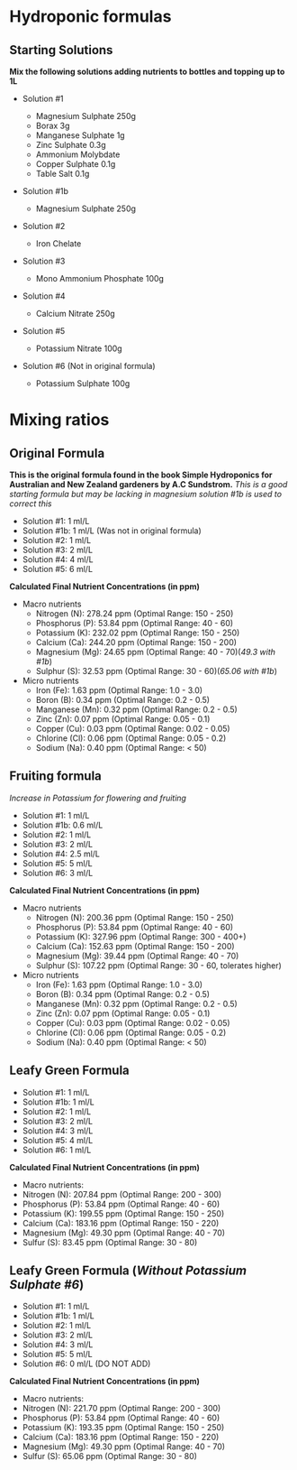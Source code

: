 # Hydroponic formulas

## Starting Solutions

**Mix the following solutions adding nutrients to bottles and topping up to 1L**

* Solution #1
  * Magnesium Sulphate 250g
  * Borax 3g
  * Manganese Sulphate 1g
  * Zinc Sulphate 0.3g
  * Ammonium Molybdate
  * Copper Sulphate 0.1g
  * Table Salt 0.1g

* Solution #1b
  * Magnesium Sulphate 250g

* Solution #2
  * Iron Chelate
  
* Solution #3
  * Mono Ammonium Phosphate 100g

* Solution #4
  * Calcium Nitrate 250g

* Solution #5
  * Potassium Nitrate 100g

* Solution #6 (Not in original formula)
  *  Potassium Sulphate 100g

# Mixing ratios

## Original Formula 
**This is the original formula found in the book Simple Hydroponics for Australian and New Zealand gardeners by A.C Sundstrom.**
*This is a good starting formula but may be lacking in magnesium solution #1b is used to correct this*
* Solution #1: 1 ml/L
* Solution #1b: 1 ml/L (Was not in original formula)
* Solution #2: 1 ml/L
* Solution #3: 2 ml/L
* Solution #4: 4 ml/L
* Solution #5: 6 ml/L

**Calculated Final Nutrient Concentrations (in ppm)**
* Macro nutrients
  * Nitrogen (N): 278.24 ppm (Optimal Range: 150 - 250)
  * Phosphorus (P): 53.84 ppm (Optimal Range: 40 - 60)
  * Potassium (K): 232.02 ppm (Optimal Range: 150 - 250)
  * Calcium (Ca): 244.20 ppm (Optimal Range: 150 - 200)
  * Magnesium (Mg): 24.65 ppm (Optimal Range: 40 - 70)(*49.3 with #1b*)
  * Sulphur (S): 32.53 ppm (Optimal Range: 30 - 60)(*65.06 with #1b*)
* Micro nutrients
  * Iron (Fe): 1.63 ppm (Optimal Range: 1.0 - 3.0)
  * Boron (B): 0.34 ppm (Optimal Range: 0.2 - 0.5)
  * Manganese (Mn): 0.32 ppm (Optimal Range: 0.2 - 0.5)
  * Zinc (Zn): 0.07 ppm (Optimal Range: 0.05 - 0.1)
  * Copper (Cu): 0.03 ppm (Optimal Range: 0.02 - 0.05)
  * Chlorine (Cl): 0.06 ppm (Optimal Range: 0.05 - 0.2)
  * Sodium (Na): 0.40 ppm (Optimal Range: < 50)

## Fruiting formula
*Increase in Potassium for flowering and fruiting*
* Solution #1: 1 ml/L
* Solution #1b: 0.6 ml/L
* Solution #2: 1 ml/L
* Solution #3: 2 ml/L
* Solution #4: 2.5 ml/L
* Solution #5: 5 ml/L
* Solution #6: 3 ml/L

**Calculated Final Nutrient Concentrations (in ppm)**
* Macro nutrients
  * Nitrogen (N): 200.36 ppm (Optimal Range: 150 - 250)
  * Phosphorus (P): 53.84 ppm (Optimal Range: 40 - 60)
  * Potassium (K): 327.96 ppm (Optimal Range: 300 - 400+)
  * Calcium (Ca): 152.63 ppm (Optimal Range: 150 - 200)
  * Magnesium (Mg): 39.44 ppm (Optimal Range: 40 - 70)
  * Sulphur (S): 107.22 ppm (Optimal Range: 30 - 60, tolerates higher)
* Micro nutrients
  * Iron (Fe): 1.63 ppm (Optimal Range: 1.0 - 3.0)
  * Boron (B): 0.34 ppm (Optimal Range: 0.2 - 0.5)
  * Manganese (Mn): 0.32 ppm (Optimal Range: 0.2 - 0.5)
  * Zinc (Zn): 0.07 ppm (Optimal Range: 0.05 - 0.1)
  * Copper (Cu): 0.03 ppm (Optimal Range: 0.02 - 0.05)
  * Chlorine (Cl): 0.06 ppm (Optimal Range: 0.05 - 0.2)
  * Sodium (Na): 0.40 ppm (Optimal Range: < 50)

## Leafy Green Formula 
* Solution #1: 1 ml/L
* Solution #1b: 1 ml/L
* Solution #2: 1 ml/L
* Solution #3: 2 ml/L
* Solution #4: 3 ml/L
* Solution #5: 4 ml/L
* Solution #6: 1 ml/L

**Calculated Final Nutrient Concentrations (in ppm)**
* Macro nutrients:
 * Nitrogen (N): 207.84 ppm (Optimal Range: 200 - 300)
 * Phosphorus (P): 53.84 ppm (Optimal Range: 40 - 60)
 * Potassium (K): 199.55 ppm (Optimal Range: 150 - 250)
 * Calcium (Ca): 183.16 ppm (Optimal Range: 150 - 220)
 * Magnesium (Mg): 49.30 ppm (Optimal Range: 40 - 70)
 * Sulfur (S): 83.45 ppm (Optimal Range: 30 - 80)

## Leafy Green Formula (*Without Potassium Sulphate #6*)
* Solution #1: 1 ml/L
* Solution #1b: 1 ml/L
* Solution #2: 1 ml/L
* Solution #3: 2 ml/L
* Solution #4: 3 ml/L
* Solution #5: 5 ml/L
* Solution #6: 0 ml/L (DO NOT ADD)

**Calculated Final Nutrient Concentrations (in ppm)**
* Macro nutrients:
 * Nitrogen (N): 221.70 ppm (Optimal Range: 200 - 300)
 * Phosphorus (P): 53.84 ppm (Optimal Range: 40 - 60)
 * Potassium (K): 193.35 ppm (Optimal Range: 150 - 250)
 * Calcium (Ca): 183.16 ppm (Optimal Range: 150 - 220)
 * Magnesium (Mg): 49.30 ppm (Optimal Range: 40 - 70)
 * Sulfur (S): 65.06 ppm (Optimal Range: 30 - 80)
